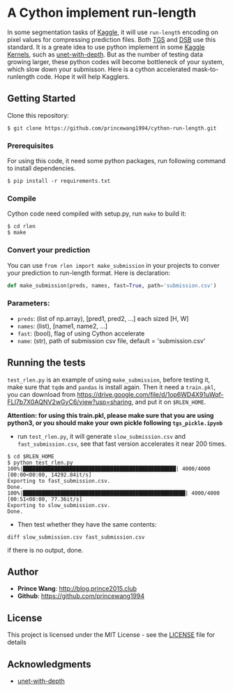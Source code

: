 # A Cython implement run-length

In some segmentation tasks of [Kaggle](https://www.kaggle.com/), it will use `run-length` encoding on pixel values for compressing prediction files. Both [TGS](https://www.kaggle.com/c/tgs-salt-identification-challenge) and [DSB](https://www.kaggle.com/c/data-science-bowl-2018#evaluation) use this standard.  It is a greate idea to use  python implement in some [Kaggle Kernels](https://www.kaggle.com/c/tgs-salt-identification-challenge/kernels), such as [unet-with-depth](https://www.kaggle.com/bguberfain/unet-with-depth). But as the number of testing data growing larger, these python codes will become bottleneck of your system, which slow down your submisson. Here is a cython accelerated mask-to-runlength code. Hope it will help Kagglers.

## Getting Started

Clone this repository:

```shell
$ git clone https://github.com/princewang1994/cython-run-length.git
```

### Prerequisites

For using this code, it need some python packages, run following command to install dependencies. 

```shell
$ pip install -r requirements.txt
```

### Compile

Cython code need compiled with setup.py, run `make` to build it:

```shell
$ cd rlen
$ make
```

### Convert your prediction

You can use `from rlen import make_submission` in your projects to conver your prediction to run-length format. Here is declaration:

```python
def make_submission(preds, names, fast=True, path='submission.csv')
```

### Parameters: 

- `preds`: (list of np.array), [pred1, pred2, ...] each sized [H, W]
- `names`: (list), [name1, name2, ...]
- `fast`: (bool), flag of using Cython accelerate
- `name`: (str), path of submission csv file, default = 'submission.csv'


## Running the tests

`test_rlen.py` is an example of using `make_submission`, before testing it, make sure that `tqdm` and `pandas` is install again. Then it need a `train.pkl`, you can download from https://drive.google.com/file/d/1op6WD4X91uWqf-FLI7b7X0AQNV2wGyC6/view?usp=sharing, and put it on `$RLEN_HOME`.

**Attention: for using this train.pkl, please make sure that you are using python3, or you should make your own pickle following `tgs_pickle.ipynb`** 

- run `test_rlen.py`, it will generate `slow_submission.csv` and `fast_submission.csv`, see that fast version accelerates it near 200 times.

``` shell
$ cd $RLEN_HOME
$ python test_rlen.py
100%|█████████████████████████████████████████████████| 4000/4000 [00:00<00:00, 14292.84it/s]
Exporting to fast_submission.csv.
Done.
100%|████████████████████████████████████████████████████| 4000/4000 [00:51<00:00, 77.36it/s]
Exporting to slow_submission.csv.
Done.
```

- Then test whether they have the same contents:

```shell
diff slow_submission.csv fast_submission.csv 
```

if there is no output, done.

## Author

* **Prince Wang**: http://blog.prince2015.club
* **Github**: https://github.com/princewang1994

## License

This project is licensed under the MIT License - see the [LICENSE](LICENSE) file for details

## Acknowledgments

* [unet-with-depth](https://www.kaggle.com/bguberfain/unet-with-depth)
